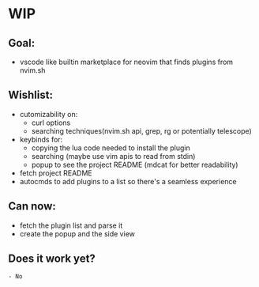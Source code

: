 # WIP
## Goal:
- vscode like builtin marketplace for neovim that finds plugins from nvim.sh

## Wishlist:
- cutomizability on:
    - curl options
    - searching techniques(nvim.sh api, grep, rg or potentially telescope)
- keybinds for:
    - copying the lua code needed to install the plugin
    - searching (maybe use vim apis to read from stdin)
    - popup to see the project README (mdcat for better readability)
- fetch project README
- autocmds to add plugins to a list so there's a seamless experience

## Can now:
- fetch the plugin list and parse it
- create the popup and the side view

## Does it work yet?
    - No

